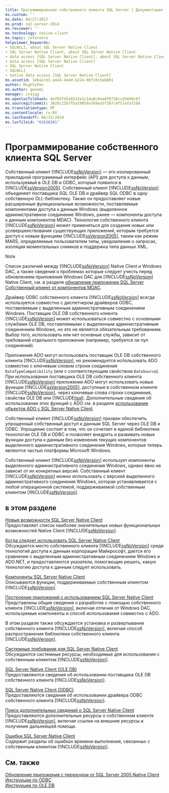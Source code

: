 ```yaml
---
title: Программирование собственного клиента SQL Server | Документация Майкрософт
ms.custom: ''
ms.date: 04/27/2017
ms.prod: sql-server-2014
ms.reviewer: ''
ms.technology: native-client
ms.topic: reference
helpviewer_keywords:
- SQLNCLI, about SQL Server Native Client
- SQL Server Native Client, about SQL Server Native Client
- data access [SQL Server Native Client], about SQL Server Native Client
- data access [SQL Server Native Client]
- SQL Server Native Client
- SQLNCLI
- native data access [SQL Server Native Client]
ms.assetid: 14ba2cb1-a424-4e4d-b224-0bf1015ab801
author: MightyPen
ms.author: genemi
manager: craigg
ms.openlocfilehash: 8ef03fd5a9332e1c14a8c0eadf0730ccd5609c87
ms.sourcegitcommit: 3026c22b7fba19059a769ea5f367c4f51efaf286
ms.translationtype: MT
ms.contentlocale: ru-RU
ms.lasthandoff: 06/15/2019
ms.locfileid: "62638201"
---
```

# <a name="sql-server-native-client-programming"></a>Программирование собственного клиента SQL Server
  Собственный клиент [!INCLUDE[ssNoVersion](../../includes/ssnoversion-md.md)] — это изолированный прикладной программный интерфейс (API) для доступа к данным, используемый в OLE DB и ODBC, который появился в [!INCLUDE[ssVersion2005](../../includes/ssversion2005-md.md)]. Собственный клиент [!INCLUDE[ssNoVersion](../../includes/ssnoversion-md.md)] объединяет поставщика SQL OLE DB и драйвер SQL ODBC в одну собственную DLL-библиотеку. Также он предоставляет новые расширенные функциональные возможности, поставляемые компонентами доступа к данным Windows (выделенное административное соединение Windows, ранее — компоненты доступа к данным компонентов MDAC). Технология собственного клиента [!INCLUDE[ssNoVersion](../../includes/ssnoversion-md.md)] может применяться для создания новых или усовершенствования существующих приложений, которым требуется доступ к новым функциям [!INCLUDE[ssVersion2005](../../includes/ssversion2005-md.md)], таким как режим MARS, определяемые пользователем типы, уведомления о запросах, изоляция моментальных снимков и поддержка типа данных XML.  
  
> [!NOTE]  
>  Список различий между [!INCLUDE[ssNoVersion](../../includes/ssnoversion-md.md)] Native Client и Windows DAC, а также сведения о проблемах которые следует учесть перед обновлением приложения Windows DAC для [!INCLUDE[ssNoVersion](../../includes/ssnoversion-md.md)] Native Client, см. в разделе [обновление приложения SQL Server Собственный клиент от компонентов MDAC](applications/updating-an-application-to-sql-server-native-client-from-mdac.md).  
  
 Драйвер ODBC собственного клиента [!INCLUDE[ssNoVersion](../../includes/ssnoversion-md.md)] всегда используется совместно с диспетчером драйверов ODBC, поставляемым с выделенным административным соединением Windows. Поставщик OLE DB собственного клиента [!INCLUDE[ssNoVersion](../../includes/ssnoversion-md.md)] может использоваться совместно с основными службами OLE DB, поставляемыми с выделенным административным соединением Windows, но это не является обязательным требованием. Выбор того, использовать или нет основные службы, зависит от требований отдельного приложения (например, требуется ли пул соединений).  
  
 Приложения ADO могут использовать поставщик OLE DB собственного клиента [!INCLUDE[ssNoVersion](../../includes/ssnoversion-md.md)], но рекомендуется использовать ADO совместно с ключевым словом строки соединения `DataTypeCompatibility` (или с соответствующим свойством `DataSource`). При использовании поставщика OLE DB собственного клиента [!INCLUDE[ssNoVersion](../../includes/ssnoversion-md.md)] приложения ADO могут использовать новые функции [!INCLUDE[ssVersion2005](../../includes/ssversion2005-md.md)], доступные в собственном клиенте [!INCLUDE[ssNoVersion](../../includes/ssnoversion-md.md)], через ключевые слова строки соединения, свойства OLE DB или [!INCLUDE[tsql](../../includes/tsql-md.md)]. Дополнительные сведения об использовании этих функций с ADO см. в разделе [использование объектов ADO с SQL Server Native Client](applications/using-ado-with-sql-server-native-client.md).  
  
 Собственный клиент [!INCLUDE[ssNoVersion](../../includes/ssnoversion-md.md)] призван обеспечить упрощенный собственный доступ к данным SQL Server через OLE DB и ODBC. Упрощение состоит в том, что он сочетает в единой библиотеке технологии OLE DB и ODBC и позволяет внедрять и развивать новые функции доступа к данным без изменения текущих компонентов выделенного административного соединения Windows, которые теперь являются частью платформы Microsoft Windows.  
  
 Собственный клиент [!INCLUDE[ssNoVersion](../../includes/ssnoversion-md.md)] использует компоненты выделенного административного соединения Windows, однако явно не зависит от их конкретных версий. Собственный клиент [!INCLUDE[ssNoVersion](../../includes/ssnoversion-md.md)] можно использовать с версией выделенного административного соединения Windows, которая устанавливается с любой операционной системой, поддерживаемой собственным клиентом [!INCLUDE[ssNoVersion](../../includes/ssnoversion-md.md)].  
  
## <a name="in-this-section"></a>в этом разделе  
 [Новые возможности SQL Server Native Client](sql-server-native-client.md)  
 Предоставляет список наиболее значительных новых функциональных возможностей Native Client [!INCLUDE[ssNoVersion](../../includes/ssnoversion-md.md)].  
  
 [Когда следует использовать SQL Server Native Client](when-to-use-sql-server-native-client.md)  
 Обсуждается место собственного клиента [!INCLUDE[ssNoVersion](../../includes/ssnoversion-md.md)] среди технологий доступа к данным корпорации Майкрософт, дается его сравнение с выделенным административным соединением Windows и ADO.NET, и предоставляются указатели, помогающие решить, какую технологию доступа к данным следует использовать.  
  
 [Компоненты SQL Server Native Client](features/sql-server-native-client-features.md)  
 Описываются функции, поддерживаемые собственным клиентом [!INCLUDE[ssNoVersion](../../includes/ssnoversion-md.md)].  
  
 [Построение приложений с использованием SQL Server Native Client](applications/building-applications-with-sql-server-native-client.md)  
 Представлены общие сведения о разработке с помощью собственного клиента [!INCLUDE[ssNoVersion](../../includes/ssnoversion-md.md)], включая отличия от Windows DAC, используемые компоненты и способ использования совместно с ADO.  
  
 В этом разделе также обсуждается установка и развертывание собственного клиента [!INCLUDE[ssNoVersion](../../includes/ssnoversion-md.md)], включая способ распространения библиотеки собственного клиента [!INCLUDE[ssNoVersion](../../includes/ssnoversion-md.md)].  
  
 [Системные требования для SQL Server Native Client](system-requirements-for-sql-server-native-client.md)  
 Обсуждаются системные ресурсы, необходимые для использования с собственным клиентом [!INCLUDE[ssNoVersion](../../includes/ssnoversion-md.md)].  
  
 [SQL Server Native Client (OLE DB)](ole-db/sql-server-native-client-ole-db.md)  
 Предоставляются сведения об использовании поставщика OLE DB собственного клиента [!INCLUDE[ssNoVersion](../../includes/ssnoversion-md.md)].  
  
 [SQL Server Native Client (ODBC)](odbc/sql-server-native-client-odbc.md)  
 Предоставляются сведения об использовании драйвера ODBC собственного клиента [!INCLUDE[ssNoVersion](../../includes/ssnoversion-md.md)].  
  
 [Поиск дополнительных сведений о SQL Server Native Client](finding-more-sql-server-native-client-information.md)  
 Предоставляются дополнительные ресурсы о собственном клиенте [!INCLUDE[ssNoVersion](../../includes/ssnoversion-md.md)], включая ссылки на внешние ресурсы и получение дальнейшей помощи.  
  
 [Ошибки SQL Server Native Client](../native-client-ole-db-errors/errors.md)  
 Содержит разделы об ошибках времени выполнения, связанных с собственным клиентом [!INCLUDE[ssNoVersion](../../includes/ssnoversion-md.md)].  
  
## <a name="see-also"></a>См. также  
 [Обновление приложения с переходом от SQL Server 2005 Native Client](applications/updating-an-application-from-sql-server-2005-native-client.md)   
 [Инструкции по ODBC](../native-client-odbc-how-to/odbc-how-to-topics.md)   
 [Инструкции по OLE DB](../native-client-ole-db-how-to/ole-db-how-to-topics.md)  
  
  
